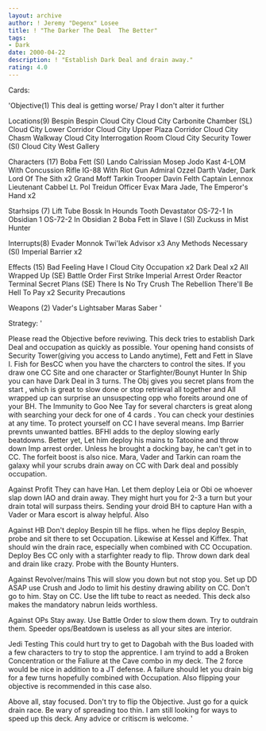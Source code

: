 ```yaml
---
layout: archive
author: ! Jeremy "Degenx" Losee
title: ! "The Darker The Deal  The Better"
tags:
- Dark
date: 2000-04-22
description: ! "Establish Dark Deal and drain away."
rating: 4.0
---
```

Cards: 

'Objective(1)
This deal is getting worse/ Pray I don't alter it further

Locations(9)
Bespin
Bespin Cloud City
Cloud City Carbonite Chamber (SL)
Cloud City Lower Corridor
Cloud City Upper Plaza Corridor
Cloud City Chasm Walkway
Cloud City Interrogation Room
Cloud City Security Tower (SI)
Cloud City West Gallery

Characters (17)
Boba Fett (SI)
Lando Calrissian
Mosep
Jodo Kast
4-LOM With Concussion Rifle
IG-88 With Riot Gun
Admiral Ozzel
Darth Vader, Dark Lord Of The Sith  x2
Grand Moff Tarkin
Trooper Davin Felth
Captain Lennox
Lieutenant Cabbel
Lt. Pol Treidun
Officer Evax
Mara Jade, The Emperor's Hand x2

Starhsips (7)
Lift Tube
Bossk In Hounds Tooth
Devastator
OS-72-1 In Obsidian 1
OS-72-2 In Obsidian 2
Boba Fett in Slave I (SI)
Zuckuss in Mist Hunter

Interrupts(8)
Evader
Monnok
Twi'lek Advisor  x3
Any Methods Necessary (SI)
Imperial Barrier  x2

Effects (15)
Bad Feeling Have I
Cloud City Occupation  x2
Dark Deal  x2
All Wrapped Up (SE)
Battle Order
First Strike
Imperial Arrest Order
Reactor Terminal
Secret Plans (SE)
There Is No Try
Crush The Rebellion
There'll Be Hell To Pay  x2
Security Precautions

Weapons (2)
Vader's Lightsaber
Maras Saber '

Strategy: '

Please read the Objective before reviwing.
This deck tries to establish Dark Deal and occupation as quickly as possible. Your opening hand consists of Security Tower(giving you access to Lando anytime), Fett and Fett in Slave I. Fish for BesCC when you have the charcters to control the sites. If you draw one CC Site and one character or Starfighter/Bounyt Hunter In Ship you can have Dark Deal in 3 turns. The Obj gives you secret plans from the start , which is great to slow done or stop retrieval all together and All wrapped up can surprise an unsuspecting opp who foreits around one of your BH. The Immunity to Goo Nee Tay for several charcters is great along with searching your deck for one of 4 cards . You can check your destinies at any time.  To protect yourself on CC I have several means. Imp Barrier prevnts unwanted battles. BFHI adds to the deploy slowing early beatdowns.  Better yet, Let him deploy his mains to Tatooine and throw down Imp arrest order. Unless he brought a docking bay, he can't get in to CC. The forfeit boost is also nice. Mara, Vader and Tarkin can roam the galaxy whil your scrubs drain away on CC with Dark deal and possibly occupation.

Against Profit They can have Han. Let them deploy Leia or Obi oe whoever slap down IAO and drain away. They might hurt you for 2-3 a turn but your drain total will surpass theirs. Sending your droid BH to capture Han with a Vader or Mara escort is alway helpful. Also

Against HB Don't deploy Bespin till he flips. when he flips deploy Bespin, probe and sit there to set Occupation. Likewise at Kessel and Kiffex. That should win the drain race, especially when combined with CC Occupation.  Deploy Bes CC only with a starfighter ready to flip. Throw down dark deal and drain like crazy. Probe with the Bounty Hunters.

Against Revolver/mains This will slow you down but not stop you. Set up DD ASAP use Crush and Jodo to limit his destiny drawing ability on CC. Don't go to him. Stay on CC. Use the lift tube to react as needed. This deck also makes the mandatory nabrun leids worthless.

Against OPs Stay away. Use Battle Order to slow them down. Try to outdrain them. Speeder ops/Beatdown is useless as all your sites are interior.

Jedi Testing This could hurt try to get to Dagobah with the Bus loaded with a	few characters to try to stop the apprentice. I am tryind to add a Broken Concentration or the Faliure at the Cave combo in my deck. The 2 force would be nice in addition to a JT defense. A failure should let you drain big for a few turns hopefully combined with Occupation. Also flipping your objective is recommended in this case also.

Above all, stay focused. Don't try to flip the Objective. Just go for a quick drain race. Be wary of spreading too thin. I am still looking for ways to speed up this deck. Any advice or critiscm is welcome.
'
